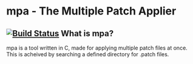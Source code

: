 mpa - The Multiple Patch Applier 
================================
[![Build Status](https://travis-ci.org/frap129/mpa.svg?branch=master)](https://travis-ci.org/frap129/mpa)
What is mpa?
------------
mpa is a tool written in C, made for applying multiple patch files
at once. This is acheived by searching a defined directory for
.patch files.
